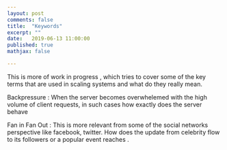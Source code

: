 ```yaml
---
layout: post
comments: false
title:  "Keywords"
excerpt: ""
date:   2019-06-13 11:00:00
published: true
mathjax: false

---
```


This is more of work in progress , which tries to cover some of the key terms that are used in scaling systems and what do they really mean.

Backpressure : When the server becomes overwhelemed with the high volume of client requests, in such cases how exactly does the server behave

Fan in Fan Out : This is more relevant from some of the social networks perspective like facebook, twitter. How does the update from celebrity flow to its followers or a popular event reaches .
